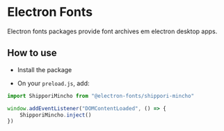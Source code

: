 # Electron Fonts

Electron fonts packages provide font archives em electron desktop apps.

## How to use

* Install the package

* On your `preload.js`, add:

```ts
import ShipporiMincho from "@electron-fonts/shippori-mincho"

window.addEventListener("DOMContentLoaded", () => {
    ShipporiMincho.inject()
})
```